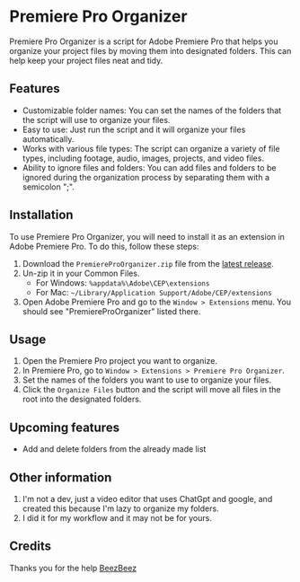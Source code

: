 # Premiere Pro Organizer

Premiere Pro Organizer is a script for Adobe Premiere Pro that helps you organize your project files by moving them into designated folders. This can help keep your project files neat and tidy.

## Features

- Customizable folder names: You can set the names of the folders that the script will use to organize your files.
- Easy to use: Just run the script and it will organize your files automatically.
- Works with various file types: The script can organize a variety of file types, including footage, audio, images, projects, and video files.
- Ability to ignore files and folders: You can add files and folders to be ignored during the organization process by separating them with a semicolon ";".

## Installation

To use Premiere Pro Organizer, you will need to install it as an extension in Adobe Premiere Pro. To do this, follow these steps:

1. Download the `PremiereProOrganizer.zip` file from the [latest release](https://github.com/Selgy/PremiereProOrganizer/releases/latest).
2. Un-zip it in your Common Files.
   - For Windows: `%appdata%\Adobe\CEP\extensions`
   - For Mac: `~/Library/Application Support/Adobe/CEP/extensions`
3. Open Adobe Premiere Pro and go to the `Window > Extensions` menu. You should see "PremiereProOrganizer" listed there.

## Usage

1. Open the Premiere Pro project you want to organize.
2. In Premiere Pro, go to `Window > Extensions > Premiere Pro Organizer`.
3. Set the names of the folders you want to use to organize your files.
4. Click the `Organize Files` button and the script will move all files in the root into the designated folders.

## Upcoming features
- Add and delete folders from the already made list

## Other information
1. I'm not a dev, just a video editor that uses ChatGpt and google, and created this because I'm lazy to organize my folders.
2. I did it for my workflow and it may not be for yours.

## Credits
Thanks you for the help
[BeezBeez](https://github.com/BeezBeez)
